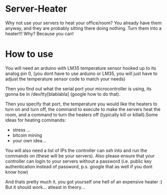 # Server-Heater
Why not use your servers to heat your office/room? You already have them anyway, and they are probably sitting there doing nothing. Turn them into a heater!!! Why? Because you can!

# How to use

You will need an arduino with LM35 temperature sensor hooked up to its analog pin 0, (you dont have to use arduino or LM35, you will just have to adjust the temperature sensor code to match your needs)

Then you find out what the serial port your microcontroller is using, its gonna be in /dev/tty[blablabla] (google how to do that).

Then you specify that port, the temperature you would like the heaters to turn on and turn off, the command to execute to make the servers heat the room, and a command to turn the heaters off (typically kill or killall).Some ideas for heating commands:
* stress ...
* bitcoin mining
* your own idea...

You will also need a list of IPs the controller can ssh into and run the commands on (these will be your servers). Also please ensure that your controller can login to your servers without a password (i.e. public key authentication instead of password, p.s. google that as well if you dont know how)

And thats pretty much it, you got yourself one hell of an expensive heater :) But it should work... atleast in theory...
